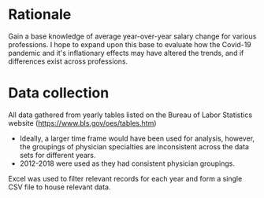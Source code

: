 # Rationale

Gain a base knowledge of average year-over-year salary change for various professions. I hope to expand upon this base to evaluate how the Covid-19 pandemic and it's inflationary effects may have altered the trends, and if differences exist across professions. 

# Data collection

All data gathered from yearly tables listed on the Bureau of Labor Statistics website (https://www.bls.gov/oes/tables.htm)
- Ideally, a larger time frame would have been used for analysis, however, the groupings of physician specialties are inconsistent across the data sets for different years.
- 2012-2018 were used as they had consistent physician groupings.

Excel was used to filter relevant records for each year and form a single CSV file to house relevant data.
